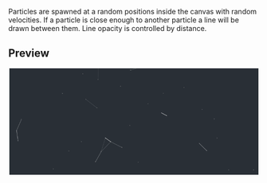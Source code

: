 Particles are spawned at a random positions inside the canvas with random velocities. If a particle is close enough to another particle a line will be drawn between them. Line opacity is controlled by distance.

## Preview

<div align = "center">
  <img src="https://github.com/FireFlame74/p5-Connected-Dots/blob/master/preview.gif" width="500"></img>
</div>
